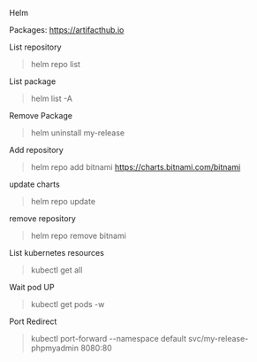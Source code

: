 Helm

Packages: https://artifacthub.io

List repository

> helm repo list


List package

> helm list -A

Remove Package
>helm uninstall my-release


Add repository

> helm repo add bitnami https://charts.bitnami.com/bitnami


update charts

> helm repo update

remove repository

> helm repo remove bitnami


List kubernetes resources
> kubectl get all

Wait pod UP
> kubectl get pods -w

Port Redirect
> kubectl port-forward --namespace default svc/my-release-phpmyadmin 8080:80
